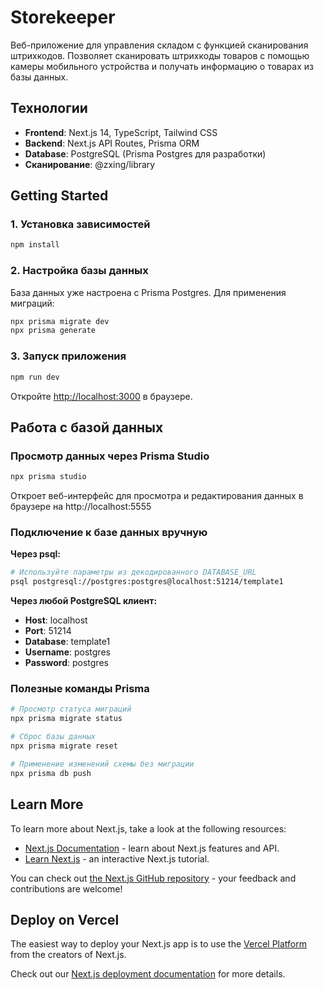 # Storekeeper

Веб-приложение для управления складом с функцией сканирования штрихкодов. Позволяет сканировать штрихкоды товаров с помощью камеры мобильного устройства и получать информацию о товарах из базы данных.

## Технологии

- **Frontend**: Next.js 14, TypeScript, Tailwind CSS
- **Backend**: Next.js API Routes, Prisma ORM
- **Database**: PostgreSQL (Prisma Postgres для разработки)
- **Сканирование**: @zxing/library

## Getting Started

### 1. Установка зависимостей

```bash
npm install
```

### 2. Настройка базы данных

База данных уже настроена с Prisma Postgres. Для применения миграций:

```bash
npx prisma migrate dev
npx prisma generate
```

### 3. Запуск приложения

```bash
npm run dev
```

Откройте [http://localhost:3000](http://localhost:3000) в браузере.

## Работа с базой данных

### Просмотр данных через Prisma Studio

```bash
npx prisma studio
```

Откроет веб-интерфейс для просмотра и редактирования данных в браузере на http://localhost:5555

### Подключение к базе данных вручную

**Через psql:**
```bash
# Используйте параметры из декодированного DATABASE_URL
psql postgresql://postgres:postgres@localhost:51214/template1
```

**Через любой PostgreSQL клиент:**
- **Host**: localhost
- **Port**: 51214
- **Database**: template1  
- **Username**: postgres
- **Password**: postgres

### Полезные команды Prisma

```bash
# Просмотр статуса миграций
npx prisma migrate status

# Сброс базы данных
npx prisma migrate reset

# Применение изменений схемы без миграции
npx prisma db push
```

## Learn More

To learn more about Next.js, take a look at the following resources:

- [Next.js Documentation](https://nextjs.org/docs) - learn about Next.js features and API.
- [Learn Next.js](https://nextjs.org/learn) - an interactive Next.js tutorial.

You can check out [the Next.js GitHub repository](https://github.com/vercel/next.js) - your feedback and contributions are welcome!

## Deploy on Vercel

The easiest way to deploy your Next.js app is to use the [Vercel Platform](https://vercel.com/new?utm_medium=default-template&filter=next.js&utm_source=create-next-app&utm_campaign=create-next-app-readme) from the creators of Next.js.

Check out our [Next.js deployment documentation](https://nextjs.org/docs/app/building-your-application/deploying) for more details.
